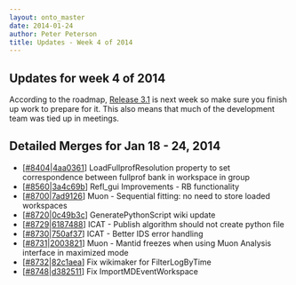 ```yaml
---
layout: onto_master
date: 2014-01-24
author: Peter Peterson
title: Updates - Week 4 of 2014
---
```

Updates for week 4 of 2014
--------------------------
According to the roadmap, [Release 3.1](http://trac.mantidproject.org/mantid/milestone/Release%203.1) 
is next week so make sure you finish up work to prepare for it. This also means that much of the 
development team was tied up in meetings.

Detailed Merges for Jan 18 - 24, 2014
-------------------------------------
* \[[#8404](http://trac.mantidproject.org/mantid/ticket/8404)|[4aa0361](https://github.com/mantidproject/mantid/commit/4aa03616d71c2757b6c0ae17cff79c3087b3cb62)\] LoadFullprofResolution property to set correspondence between fullprof bank in workspace in group
* \[[#8560](http://trac.mantidproject.org/mantid/ticket/8560)|[3a4c69b](https://github.com/mantidproject/mantid/commit/3a4c69b5876d8451b6ed109b7b231f9eea236776)\] Refl_gui Improvements - RB functionality
* \[[#8700](http://trac.mantidproject.org/mantid/ticket/8700)|[7ad9126](https://github.com/mantidproject/mantid/commit/7ad91264fb2d1261bbbf29b277de0e1e8c095f9e)\] Muon - Sequential fitting: no need to store loaded workspaces
* \[[#8720](http://trac.mantidproject.org/mantid/ticket/8720)|[0c49b3c](https://github.com/mantidproject/mantid/commit/0c49b3cdced27d381fe1b7d01321e1250e191ea7)\] GeneratePythonScript wiki update
* \[[#8729](http://trac.mantidproject.org/mantid/ticket/8729)|[6187488](https://github.com/mantidproject/mantid/commit/6187488fdafc4431c7cf8e1218ae58c32167d40c)\] ICAT - Publish algorithm should not create python file
* \[[#8730](http://trac.mantidproject.org/mantid/ticket/8730)|[750af37](https://github.com/mantidproject/mantid/commit/750af378b844155a9c15cab08c550aece91b4a13)\] ICAT - Better IDS error handling
* \[[#8731](http://trac.mantidproject.org/mantid/ticket/8731)|[2003821](https://github.com/mantidproject/mantid/commit/2003821fc9e331a07e9ab6ebf8caa75c0c0a6f90)\] Muon - Mantid freezes when using Muon Analysis interface in maximized mode
* \[[#8732](http://trac.mantidproject.org/mantid/ticket/8732)|[82c1aea](https://github.com/mantidproject/mantid/commit/82c1aea198fd7cbd20af636af606a9d4a03bc213)\] Fix wikimaker for FilterLogByTime
* \[[#8748](http://trac.mantidproject.org/mantid/ticket/8748)|[d382511](https://github.com/mantidproject/mantid/commit/d3825114e02f81391e2c52f10a6a871fa14d519d)\] Fix ImportMDEventWorkspace
